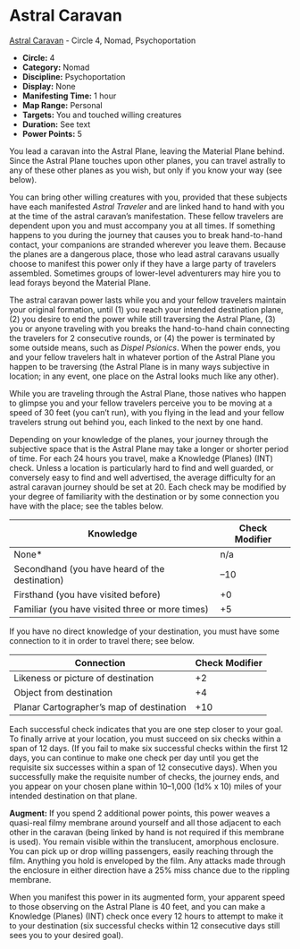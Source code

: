 # Astral Caravan

[Astral Caravan](/Psionics/A/AstralCaravan.md) - Circle 4, Nomad, Psychoportation

- **Circle:** 4
- **Category:** Nomad
- **Discipline:** Psychoportation
- **Display:** None
- **Manifesting Time:** 1 hour
- **Map Range:** Personal
- **Targets:** You and touched willing creatures
- **Duration:** See text
- **Power Points:** 5

You lead a caravan into the Astral Plane, leaving the Material Plane behind. Since the Astral Plane touches upon other planes, you can travel astrally to any of these other planes as you wish, but only if you know your way (see below).

You can bring other willing creatures with you, provided that these subjects have each manifested *Astral Traveler* and are linked hand to hand with you at the time of the astral caravan’s manifestation. These fellow travelers are dependent upon you and must accompany you at all times. If something happens to you during the journey that causes you to break hand-to-hand contact, your companions are stranded wherever you leave them. Because the planes are a dangerous place, those who lead astral caravans usually choose to manifest this power only if they have a large party of travelers assembled. Sometimes groups of lower-level adventurers may hire you to lead forays beyond the Material Plane.

The astral caravan power lasts while you and your fellow travelers maintain your original formation, until (1) you reach your intended destination plane, (2) you desire to end the power while still traversing the Astral Plane, (3) you or anyone traveling with you breaks the hand-to-hand chain connecting the travelers for 2 consecutive rounds, or (4) the power is terminated by some outside means, such as *Dispel Psionics*. When the power ends, you and your fellow travelers halt in whatever portion of the Astral Plane you happen to be traversing (the Astral Plane is in many ways subjective in location; in any event, one place on the Astral looks much like any other).

While you are traveling through the Astral Plane, those natives who happen to glimpse you and your fellow travelers perceive you to be moving at a speed of 30 feet (you can’t run), with you flying in the lead and your fellow travelers strung out behind you, each linked to the next by one hand.

Depending on your knowledge of the planes, your journey through the subjective space that is the Astral Plane may take a longer or shorter period of time. For each 24 hours you travel, make a Knowledge (Planes) (INT) check. Unless a location is particularly hard to find and well guarded, or conversely easy to find and well advertised, the average difficulty for an astral caravan journey should be set at 20. Each check may be modified by your degree of familiarity with the destination or by some connection you have with the place; see the tables below.

| Knowledge | Check Modifier |
| ---       | ---            |
| None*     | n/a            |
| Secondhand (you have heard of the destination) | –10
| Firsthand (you have visited before) | +0
| Familiar (you have visited three or more times) | +5

If you have no direct knowledge of your destination, you must have some connection to it in order to travel there; see below.

| Connection | Check Modifier |
| ---        | ---            |
| Likeness or picture of destination | +2
| Object from destination | +4
| Planar Cartographer’s map of destination | +10

Each successful check indicates that you are one step closer to your goal. To finally arrive at your location, you must succeed on six checks within a span of 12 days. (If you fail to make six successful checks within the first 12 days, you can continue to make one check per day until you get the requisite six successes within a span of 12 consecutive days). When you successfully make the requisite number of checks, the journey ends, and you appear on your chosen plane within 10–1,000 (1d% x 10) miles of your intended destination on that plane.

**Augment:** If you spend 2 additional power points, this power weaves a quasi-real filmy membrane around yourself and all those adjacent to each other in the caravan (being linked by hand is not required if this membrane is used). You remain visible within the translucent, amorphous enclosure. You can pick up or drop willing passengers, easily reaching through the film. Anything you hold is enveloped by the film. Any attacks made through the enclosure in either direction have a 25% miss chance due to the rippling membrane.

When you manifest this power in its augmented form, your apparent speed to those observing on the Astral Plane is 40 feet, and you can make a Knowledge (Planes) (INT) check once every 12 hours to attempt to make it to your destination (six successful checks within 12 consecutive days still sees you to your desired goal).
